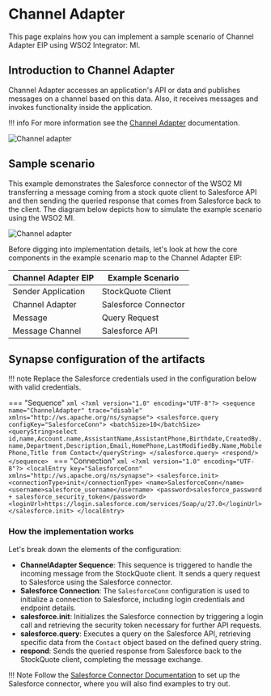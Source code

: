 # Channel Adapter

This page explains how you can implement a sample scenario of Channel Adapter EIP using WSO2 Integrator: MI.

## Introduction to Channel Adapter

Channel Adapter accesses an application's API or data and publishes messages on a channel based on this data. Also, it receives messages and invokes functionality inside the application.

!!! info
    For more information see the [Channel Adapter](http://www.eaipatterns.com/ChannelAdapter.html) documentation.

![Channel adapter]({{base_path}}/assets/img/learn/enterprise-integration-patterns/messaging-channels/channel-adapter-eip.png)

## Sample scenario

This example demonstrates the Salesforce connector of the WSO2 MI transferring a message coming from a stock quote client to Salesforce API and then sending the queried response that comes from Salesforce back to the client. The diagram below depicts how to simulate the example scenario using the WSO2 MI.

![Channel adapter]({{base_path}}/assets/img/learn/enterprise-integration-patterns/messaging-channels/channel-adapter.png)

Before digging into implementation details, let's look at how the core components in the example scenario map to the Channel Adapter EIP:

| Channel Adapter EIP            | Example Scenario              |
|--------------------------------|-------------------------------|
| Sender Application             | StockQuote Client             |
| Channel Adapter                | Salesforce Connector          |
| Message                        | Query Request                 |
| Message Channel                | Salesforce API                |


## Synapse configuration of the artifacts

!!! note
    Replace the Salesforce credentials used in the configuration below with valid credentials.

=== "Sequence"
    ```xml
    <?xml version="1.0" encoding="UTF-8"?>
    <sequence name="ChannelAdapter" trace="disable" xmlns="http://ws.apache.org/ns/synapse">
        <salesforce.query configKey="SalesforceConn">
            <batchSize>10</batchSize>
            <queryString>select id,name,Account.name,AssistantName,AssistantPhone,Birthdate,CreatedBy.name,Department,Description,Email,HomePhone,LastModifiedBy.Name,MobilePhone,Title from Contact</queryString>
        </salesforce.query>
        <respond/>
    </sequence>
    ```
=== "Connection"
    ```xml
    <?xml version="1.0" encoding="UTF-8"?>
    <localEntry key="SalesforceConn" xmlns="http://ws.apache.org/ns/synapse">
        <salesforce.init>
            <connectionType>init</connectionType>
            <name>SalesforceConn</name>
            <username>salesforce_username</username>
            <password>salesforce_password + salesforce_security_token</password>
            <loginUrl>https://login.salesforce.com/services/Soap/u/27.0</loginUrl>
        </salesforce.init>
    </localEntry>
    ```

### How the implementation works

Let's break down the elements of the configuration:

- **ChannelAdapter Sequence**: This sequence is triggered to handle the incoming message from the StockQuote client. It sends a query request to Salesforce using the Salesforce connector.
- **Salesforce Connection**: The `SalesforceConn` configuration is used to initialize a connection to Salesforce, including login credentials and endpoint details.
- **salesforce.init**: Initializes the Salesforce connection by triggering a login call and retrieving the security token necessary for further API requests.
- **salesforce.query**: Executes a query on the Salesforce API, retrieving specific data from the `Contact` object based on the defined query string.
- **respond**: Sends the queried response from Salesforce back to the StockQuote client, completing the message exchange.


!!! Note
    Follow the [Salesforce Connector Documentation]({{base_path}}/reference/connectors/salesforce-connectors/sf-overview/) to set up the Salesforce connector, where you will also find examples to try out.
